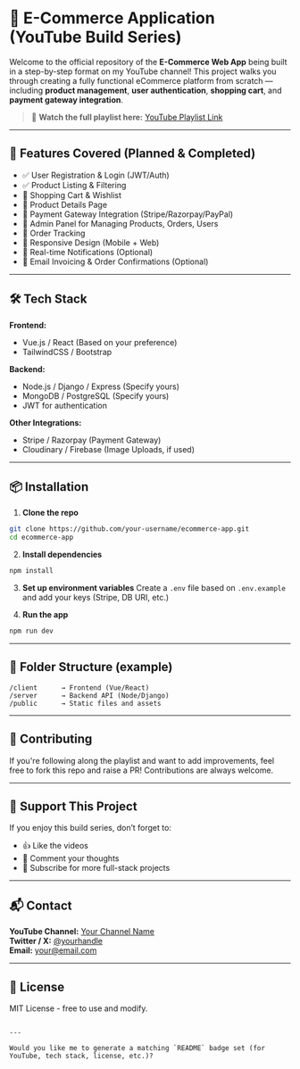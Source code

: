 
# 🛒 E-Commerce Application (YouTube Build Series)

Welcome to the official repository of the **E-Commerce Web App** being built in a step-by-step format on my YouTube channel! This project walks you through creating a fully functional eCommerce platform from scratch — including **product management**, **user authentication**, **shopping cart**, and **payment gateway integration**.

> 🎥 **Watch the full playlist here:** [YouTube Playlist Link](https://www.youtube.com/playlist?list=PLGG3bNBTv3nwp4UBLKkA3SayCORF0hMy4)

---

## 🚀 Features Covered (Planned & Completed)

- ✅ User Registration & Login (JWT/Auth)
- ✅ Product Listing & Filtering
- 🔄 Shopping Cart & Wishlist
- 🔄 Product Details Page
- 🔄 Payment Gateway Integration (Stripe/Razorpay/PayPal)
- 🔄 Admin Panel for Managing Products, Orders, Users
- 🔄 Order Tracking
- 🔄 Responsive Design (Mobile + Web)
- 🔄 Real-time Notifications (Optional)
- 🔄 Email Invoicing & Order Confirmations (Optional)

---

## 🛠️ Tech Stack

**Frontend:**
- Vue.js / React (Based on your preference)
- TailwindCSS / Bootstrap

**Backend:**
- Node.js / Django / Express (Specify yours)
- MongoDB / PostgreSQL (Specify yours)
- JWT for authentication

**Other Integrations:**
- Stripe / Razorpay (Payment Gateway)
- Cloudinary / Firebase (Image Uploads, if used)

---

## 📦 Installation

1. **Clone the repo**
```bash
git clone https://github.com/your-username/ecommerce-app.git
cd ecommerce-app
```

2. **Install dependencies**
```bash
npm install
```

3. **Set up environment variables**
Create a `.env` file based on `.env.example` and add your keys (Stripe, DB URI, etc.)

4. **Run the app**
```bash
npm run dev
```

---

## 📁 Folder Structure (example)
```
/client      → Frontend (Vue/React)
/server      → Backend API (Node/Django)
/public      → Static files and assets
```

---

## 🧠 Contributing
If you're following along the playlist and want to add improvements, feel free to fork this repo and raise a PR! Contributions are always welcome.

---

## 🙌 Support This Project
If you enjoy this build series, don’t forget to:
- 👍 Like the videos
- 💬 Comment your thoughts
- 🔔 Subscribe for more full-stack projects

---

## 📬 Contact

**YouTube Channel:** [Your Channel Name](https://your-channel-link)  
**Twitter / X:** [@yourhandle](https://twitter.com/yourhandle)  
**Email:** your@email.com

---

## 📝 License
MIT License - free to use and modify.

```

---

Would you like me to generate a matching `README` badge set (for YouTube, tech stack, license, etc.)?